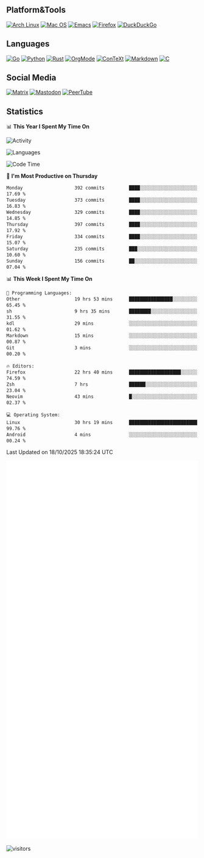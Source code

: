 ## Platform&Tools

[![Arch Linux](https://img.shields.io/badge/ArchLinux-1793D1?logo=arch-linux&logoColor=fff&style=flat-square)](https://archlinux.org/)
[![Mac OS](https://img.shields.io/badge/MacOS-000000?style=flat-square&logo=macos&logoColor=F0F0F0)](https://www.apple.com/macos/)
[![Emacs](https://img.shields.io/badge/Emacs-%237F5AB6.svg?&style=flat-square&logo=gnu-emacs&logoColor=white)](https://www.gnu.org/software/emacs/)
[![Firefox](https://img.shields.io/badge/Firefox-FF7139?style=flat-square&logo=Firefox-Browser&logoColor=white)](https://firefox.com/)
[![DuckDuckGo](https://img.shields.io/badge/DuckDuckGo-DE5833?style=flat-square&logo=DuckDuckGo&logoColor=white)](https://duckduckgo.com/)

## Languages

[![Go](https://img.shields.io/badge/Golang-%2300ADD8.svg?style=flat-square&logo=go&logoColor=white)](https://golang.org/)
[![Python](https://img.shields.io/badge/Python-3670A0?style=flat-square&logo=python&logoColor=ffdd54)](https://www.python.org/)
[![Rust](https://img.shields.io/badge/Rust-%23000000.svg?style=flat-square&logo=rust&logoColor=white)](https://www.rust-lang.org/)
[![OrgMode](https://img.shields.io/badge/OrgMode-%23000000.svg?style=flat-square&logo=org&logoColor=white)](https://orgmode.org/)
[![ConTeXt](https://img.shields.io/badge/ConTeXt-%23008080.svg?style=flat-square&logo=latex&logoColor=white)](https://contextgarden.net/)
[![Markdown](https://img.shields.io/badge/MarkDown-%23000000.svg?style=flat-square&logo=markdown&logoColor=white)](https://daringfireball.net/projects/markdown/)
[![C](https://img.shields.io/badge/C-%2300599C.svg?style=flat-square&logo=c&logoColor=white)](https://www.iso.org/standard/74528.html)

## Social Media
<!--[![Telegram](https://img.shields.io/badge/SteamedFish-2CA5E0?style=social&logo=telegram&logoColor=white)](https://t.me/SteamedFish)-->

[![Matrix](https://img.shields.io/badge/SteamedFish-2CA5E0?style=social&logo=matrix&logoColor=black)](https://matrix.to/#/@i:steamedfish.org)
[![Mastodon](https://img.shields.io/mastodon/follow/109596467238113271?domain=https%3A%2F%2Fmastodon.steamedfish.org%2F&style=social)](https://steamedfish.org/@SteamedFish)
[![PeerTube](https://img.shields.io/badge/PeerTube-23000000.svg?logo=peertube&style=social)](https://peertube.steamedfish.org/)

## Statistics


📊 **This Year I Spent My Time On** 

![Activity](https://wakatime.com/share/@SteamedFish/7529f30a-f1b7-40a4-8d09-e6d855cb7a13.png)

![Languages](https://wakatime.com/share/@SteamedFish/1c5e5366-0e9e-40d8-ac85-d630f61b69c6.svg)

<!--START_SECTION:waka-->
![Code Time](http://img.shields.io/badge/Code%20Time-5%2C078%20hrs%2046%20mins-blue)

📅 **I'm Most Productive on Thursday** 

```text
Monday                   392 commits         ████░░░░░░░░░░░░░░░░░░░░░   17.69 % 
Tuesday                  373 commits         ████░░░░░░░░░░░░░░░░░░░░░   16.83 % 
Wednesday                329 commits         ████░░░░░░░░░░░░░░░░░░░░░   14.85 % 
Thursday                 397 commits         ████░░░░░░░░░░░░░░░░░░░░░   17.92 % 
Friday                   334 commits         ████░░░░░░░░░░░░░░░░░░░░░   15.07 % 
Saturday                 235 commits         ███░░░░░░░░░░░░░░░░░░░░░░   10.60 % 
Sunday                   156 commits         ██░░░░░░░░░░░░░░░░░░░░░░░   07.04 % 
```


📊 **This Week I Spent My Time On** 

```text
💬 Programming Languages: 
Other                    19 hrs 53 mins      ████████████████░░░░░░░░░   65.45 % 
sh                       9 hrs 35 mins       ████████░░░░░░░░░░░░░░░░░   31.55 % 
kdl                      29 mins             ░░░░░░░░░░░░░░░░░░░░░░░░░   01.62 % 
Markdown                 15 mins             ░░░░░░░░░░░░░░░░░░░░░░░░░   00.87 % 
Git                      3 mins              ░░░░░░░░░░░░░░░░░░░░░░░░░   00.20 % 

🔥 Editors: 
Firefox                  22 hrs 40 mins      ███████████████████░░░░░░   74.59 % 
Zsh                      7 hrs               ██████░░░░░░░░░░░░░░░░░░░   23.04 % 
Neovim                   43 mins             █░░░░░░░░░░░░░░░░░░░░░░░░   02.37 % 

💻 Operating System: 
Linux                    30 hrs 19 mins      █████████████████████████   99.76 % 
Android                  4 mins              ░░░░░░░░░░░░░░░░░░░░░░░░░   00.24 % 
```


 Last Updated on 18/10/2025 18:35:24 UTC
<!--END_SECTION:waka-->


![Metrics](https://github.com/SteamedFish/SteamedFish/blob/master/github-metrics.svg)


![visitors](https://visitor-badge.laobi.icu/badge?page_id=SteamedFish.SteamedFish)
